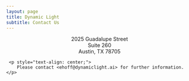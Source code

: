 ```yaml
---
layout: page
title: Dynamic Light
subtitle: Contact Us
---
```

<div>
    <p style="text-align: center;">
        2025 Guadalupe Street <br>
        Suite 260 <br>
        Austin, TX 78705 <br> 
    </p>

     <p style="text-align: center;">    
        Please contact <ehoff@dynamiclight.ai> for further information.
    </p>
</div>
